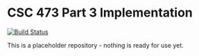 
# CSC 473 Part 3 Implementation

[![Build Status](https://travis-ci.org/calpoly-csc473/part3.svg?branch=master)](https://travis-ci.org/calpoly-csc473/part3)

This is a placeholder repository - nothing is ready for use yet.


